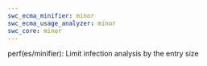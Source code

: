 ```yaml
---
swc_ecma_minifier: minor
swc_ecma_usage_analyzer: minor
swc_core: minor
---
```


perf(es/minifier): Limit infection analysis by the entry size

